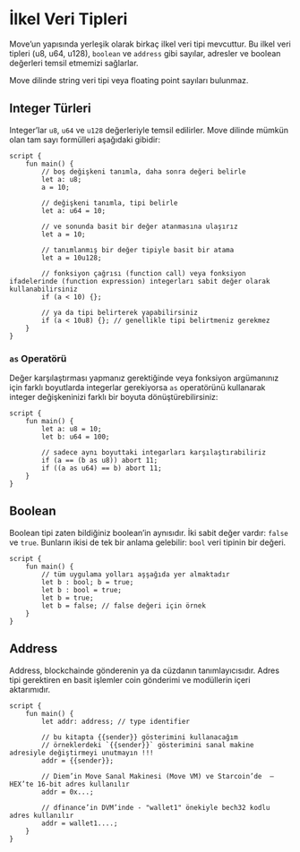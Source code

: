 # İlkel Veri Tipleri

Move’un yapısında yerleşik olarak birkaç ilkel veri tipi mevcuttur. Bu ilkel veri tipleri (u8, u64, u128), `boolean` ve `address` gibi sayılar, adresler ve boolean değerleri temsil etmemizi sağlarlar.

Move dilinde string veri tipi veya floating point sayıları bulunmaz.

## Integer Türleri

Integer’lar `u8`, `u64` ve `u128` değerleriyle temsil edilirler. Move dilinde mümkün olan tam sayı formülleri aşağıdaki gibidir:

```Move
script {
    fun main() {
        // boş değişkeni tanımla, daha sonra değeri belirle
        let a: u8;
        a = 10;

        // değişkeni tanımla, tipi belirle
        let a: u64 = 10;

        // ve sonunda basit bir değer atanmasına ulaşırız
        let a = 10;

        // tanımlanmış bir değer tipiyle basit bir atama
        let a = 10u128;

        // fonksiyon çağrısı (function call) veya fonksiyon ifadelerinde (function expression) integerları sabit değer olarak kullanabilirsiniz 
        if (a < 10) {};

        // ya da tipi belirterek yapabilirsiniz
        if (a < 10u8) {}; // genellikle tipi belirtmeniz gerekmez
    }
}
```

###  `as` Operatörü

Değer karşılaştırması yapmanız gerektiğinde veya fonksiyon argümanınız için farklı boyutlarda integerlar gerekiyorsa `as` operatörünü kullanarak integer değişkeninizi farklı bir boyuta dönüştürebilirsiniz:

```Move
script {
    fun main() {
        let a: u8 = 10;
        let b: u64 = 100;

        // sadece aynı boyuttaki integarları karşılaştırabiliriz
        if (a == (b as u8)) abort 11;
        if ((a as u64) == b) abort 11;
    }
}
```

## Boolean

Boolean tipi zaten bildiğiniz boolean’in aynısıdır. İki sabit değer vardır: `false` ve `true`. Bunların ikisi de tek bir anlama gelebilir: `bool` veri tipinin bir değeri.

```Move
script {
    fun main() {
        // tüm uygulama yolları aşşağıda yer almaktadır
        let b : bool; b = true;
        let b : bool = true;
        let b = true;
        let b = false; // false değeri için örnek
    }
}
```

## Address

Address, blockchainde gönderenin ya da cüzdanın tanımlayıcısıdır. Adres tipi gerektiren en basit işlemler coin gönderimi ve modüllerin içeri aktarımıdır.

```Move
script {
    fun main() {
        let addr: address; // type identifier

        // bu kitapta {{sender}} gösterimini kullanacağım
        // örneklerdeki `{{sender}}` gösterimini sanal makine adresiyle değiştirmeyi unutmayın !!! 
        addr = {{sender}};

        // Diem’in Move Sanal Makinesi (Move VM) ve Starcoin’de  – HEX’te 16-bit adres kullanılır 
        addr = 0x...;

        // dfinance’in DVM’inde - "wallet1" önekiyle bech32 kodlu adres kullanılır
        addr = wallet1....;
    }
}
```
